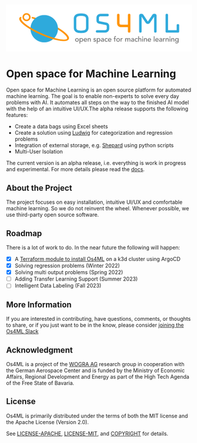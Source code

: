 ![Ludwig logo](https://github.com/WOGRA-AG/os4ml-docs/raw/main/docs/assets/logos/Os4ML_Logo_Large.png
 "Os4ML logo")

# Open space for Machine Learning
Open space for Machine Learning is an open source platform for automated 
machine learning. The goal is to enable non-experts to solve every day 
problems with AI. It automates all steps on the way to the finished AI 
model with the help of an intuitive UI/UX.The alpha release supports the 
following features:

- Create a data bags using Excel sheets
- Create a solution using [Ludwig](https://github.com/ludwig-ai/ludwig) for 
  categorization and regression problems
- Integration of external storage, e.g. [Shepard][] using python scripts
- Multi-User Isolation

The current version is an alpha release, i.e. everything is work in progress and 
experimental. For more details please read the [docs][]. 

## About the Project
The project focuses on easy installation, intuitive UI/UX and comfortable 
machine learning. So we do not reinvent the wheel. Whenever possible, we 
use third-party open source software.

## Roadmap
There is a lot of work to do. In the near future the following will happen:

- [x] A [Terraform module to install Os4ML](https://github.com/WOGRA-AG/terraform-kustomization-os4ml) on a k3d cluster using ArgoCD
- [x] Solving regression problems (Winter 2022)
- [x] Solving multi output problems (Spring 2022)
- [ ] Adding Transfer Learning Support (Summer 2023)
- [ ] Intelligent Data Labeling (Fall 2023)

## More Information
If you are interested in contributing, have questions, comments, or thoughts to share, or if you just want to be in the
know, please consider [joining the Os4ML Slack](https://join.slack.com/t/os4ml/shared_invite/zt-24j5pz3g4-tKaztoxu3JpYQ0gQYy03lw)
   
## Acknowledgment
Os4ML is a project of the [WOGRA AG][] research group in cooperation with the 
German Aerospace Center and is funded by the Ministry of Economic Affairs, 
Regional Development and Energy as part of the High Tech Agenda of the 
Free State of Bavaria.

## License
Os4ML is primarily distributed under the terms of both the MIT license
and the Apache License (Version 2.0).

See [LICENSE-APACHE](LICENSE-APACHE), [LICENSE-MIT](LICENSE-MIT), and
[COPYRIGHT](COPYRIGHT) for details.

[Angular]: https://angular.io/
[FastAPI]: https://fastapi.tiangolo.com/
[Kubernetes]: https://kubernetes.io/
[Kubernetes/port-forward]: https://kubernetes.io/docs/tasks/access-application-cluster/port-forward-access-application-cluster/
[Kubeflow]: https://www.kubeflow.org/
[Kubeflow/Katib]: https://github.com/kubeflow/katib
[k3d]: https://k3d.io
[MinIO]: https://min.io/
[OpenAPI]:https://swagger.io/specification/
[docs]: https://wogra-ag.github.io/os4ml-docs/
[Shepard]: https://gitlab.com/dlr-shepard
[Terraform]: https://www.terraform.io/
[WOGRA AG]: https://www.wogra.com/
[WOGRA-AG/kubeflow/kustomization]: https://registry.terraform.io/modules/WOGRA-AG/kubeflow/kustomization/latest

